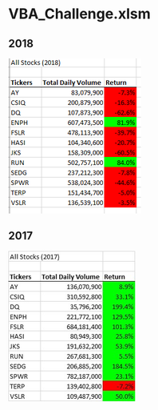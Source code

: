 # VBA_Challenge.xlsm

## 2018
![VBA_picture](https://github.com/Scheffa/VBA_Challenge.xlsm/blob/main/VBA_Challenge.xlsm_2018.png.PNG)

## 2017
![VBA_picture](https://github.com/Scheffa/VBA_Challenge.xlsm/blob/main/VBA_Challenge.xlsm_2017.png.jpg)
